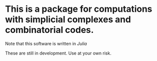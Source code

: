 
This is a package for computations with simplicial complexes and combinatorial codes.
=====================================================================================

Note that this software is written in *Julia* 

These are still in development. Use at your own risk. 
